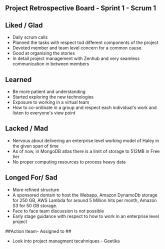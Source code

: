 ## Project Retrospective Board - Sprint 1 - Scrum 1	


## Liked / Glad ##

* Daily scrum calls
* Planned the tasks with respect tod different components of the project
* Devoted member and team level concern for a common cause. 
* Good at organising the stories
* In detail project management with Zenhub and very seamless communication in between members

## Learned ##

* Be more patient and understanding
* Started exploring the new technologies
* Exposure to working in a virtual team
* How to co-ordinate in a group and respect each individual's work and listen to everyone's view point

## Lacked / Mad ##

* Nervous about delivering an enterprise level working model of Haley in the given span of time
* As of now, in MongoDB atlas there is a limit of storage to 512MB in Free tier
* No proper computing resources to process heavy data

## Longed For/ Sad ##

* More refined structure
* A sponsored domain to host the Webapp, Amazon DynamoDb storage for 250 GB, AWS Lambda for around 5 Million hits per month, Amazon S3 for 50 GB storage.
* Face to face team discussion is not possible
* Early stage guidance with respect to how to work in an enterprise level project

##Action Iteam- Assigned to ##

* Look into project managment tecahniques - Geetika